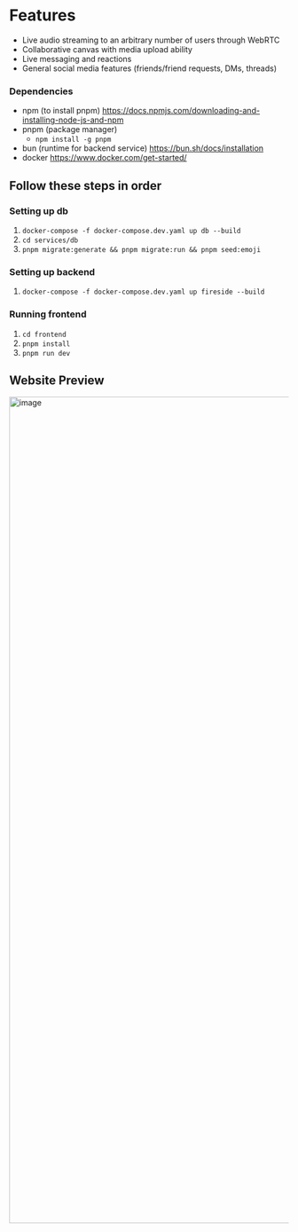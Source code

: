 # Features
- Live audio streaming to an arbitrary number of users through WebRTC
- Collaborative canvas with media upload ability
- Live messaging and reactions
- General social media features (friends/friend requests, DMs, threads)

 

### Dependencies

- npm (to install pnpm) https://docs.npmjs.com/downloading-and-installing-node-js-and-npm
- pnpm (package manager)
  - `npm install -g pnpm`
- bun (runtime for backend service) https://bun.sh/docs/installation
- docker https://www.docker.com/get-started/

## Follow these steps in order

### Setting up db

1. `docker-compose -f docker-compose.dev.yaml up db --build`
2. `cd services/db`
3. `pnpm migrate:generate && pnpm migrate:run && pnpm seed:emoji`

### Setting up backend

1. `docker-compose -f docker-compose.dev.yaml up fireside --build`

### Running frontend

1. `cd frontend`
2. `pnpm install`
3. `pnpm run dev`

## Website Preview

<img width="1491" alt="image" src="https://github.com/RobPruzan/fireside/assets/97781863/fc54f76c-26eb-484b-9e8e-e462b7193f1b">
